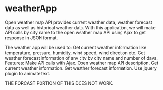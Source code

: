 # weatherApp
Open weather map API provides current weather data, weather forecast data as well as historical weather data.
With this application, we will make API calls by city name to the open weather map API using Ajax to get response in JSON format.

The weather app will be used to:
Get current weather information like temperature, pressure, humidity, wind speed, wind direction etc.
Get weather forecast information of any city by city name and number of days.
Features:
Make API calls with Ajax.
Open weather map API description.
Get current weather information.
Get weather forecast information.
Use jquery plugin to animate text.

THE FORCAST PORTION OF THIS DOES NOT WORK.


